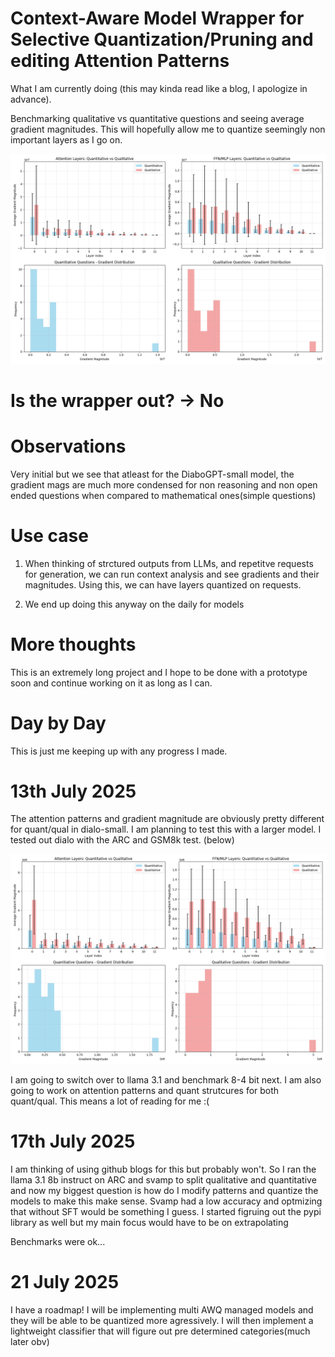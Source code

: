 # Context-Aware Model Wrapper for Selective Quantization/Pruning and editing Attention Patterns

What I am currently doing (this may kinda read like a blog, I apologize in advance).

Benchmarking qualitative vs quantitative questions and seeing average gradient magnitudes.
This will hopefully allow me to quantize seemingly non important layers as I go on.

![fig1](https://github.com/AyanJhunjhunwala/ContextQ/blob/main/Figure_1.png "Initial Finding")

# Is the wrapper out? -> No

# Observations

Very initial but we see that atleast for the DiaboGPT-small model, the gradient mags are much more condensed for non reasoning and non open ended questions when compared to mathematical ones(simple questions)


# Use case

1. When thinking of strctured outputs from LLMs, and repetitve requests for generation, we can run context analysis and see gradients and their magnitudes. Using this, we can have layers quantized on requests.

2. We end up doing this anyway on the daily for models


# More thoughts

This is an extremely long project and I hope to be done with a prototype soon and continue working on it as long as I can. 


# Day by Day

This is just me keeping up with any progress I made.

# 13th July 2025

The attention patterns and gradient magnitude are obviously pretty different for quant/qual in dialo-small. I am planning to test this with a larger model. I tested out dialo with the ARC and GSM8k test. (below)

![fig2](https://github.com/AyanJhunjhunwala/ContextQ/blob/main/Figure_2.png)

I am going to switch over to llama 3.1 and benchmark 8-4 bit next. I am also going to work on attention patterns and quant strutcures for both quant/qual. This means a lot of reading for me :( 

# 17th July 2025

I am thinking of using github blogs for this but probably won't. So I ran the llama 3.1 8b instruct on ARC and svamp to split qualitative and quantitative and now my biggest question is how do I modify patterns and quantize the models to make this make sense. Svamp had a low accuracy and optmizing that without SFT would be something I guess. I started figruing out the pypi library as well but my main focus would have to be on extrapolating 

Benchmarks were ok...

# 21 July 2025

I have a roadmap! I will be implementing multi AWQ managed models and they will be able to be quantized more agressively. I will then implement a lightweight classifier that will figure out pre determined categories(much later obv)
